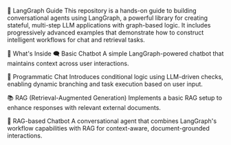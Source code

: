 📘 LangGraph Guide
This repository is a hands-on guide to building conversational agents using LangGraph, a powerful library for creating stateful, multi-step LLM applications with graph-based logic. It includes progressively advanced examples that demonstrate how to construct intelligent workflows for chat and retrieval tasks.

📂 What's Inside
🗨️ Basic Chatbot
A simple LangGraph-powered chatbot that maintains context across user interactions.

🔄 Programmatic Chat
Introduces conditional logic using LLM-driven checks, enabling dynamic branching and task execution based on user input.

📚 RAG (Retrieval-Augmented Generation)
Implements a basic RAG setup to enhance responses with relevant external documents.

🤖 RAG-based Chatbot
A conversational agent that combines LangGraph's workflow capabilities with RAG for context-aware, document-grounded interactions.
